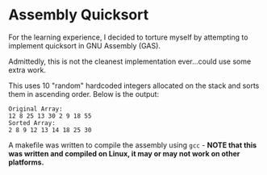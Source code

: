 # Assembly Quicksort
For the learning experience, I decided to torture myself by attempting to implement quicksort in GNU Assembly (GAS).

Admittedly, this is not the cleanest implementation ever...could use some extra work.

This uses 10 "random" hardcoded integers allocated on the stack and sorts them in ascending order. Below is the output:

```text
Original Array:
12 8 25 13 30 2 9 18 55
Sorted Array:
2 8 9 12 13 14 18 25 30
```

A makefile was written to compile the assembly using `gcc` - **NOTE that this was written and compiled on Linux, it may or may not work on other platforms.**
